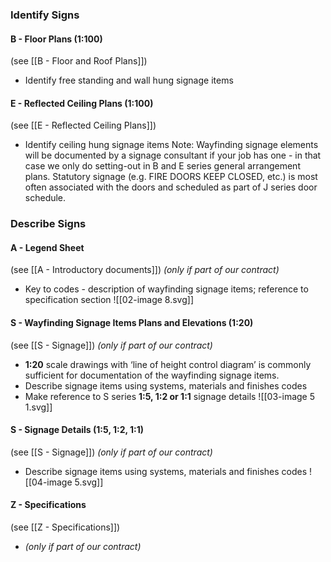 ### Identify Signs

#### B - Floor Plans (1:100)
(see [[B - Floor and Roof Plans]])
- Identify free standing and wall hung signage items

#### E - Reflected Ceiling Plans (1:100)
(see [[E - Reflected Ceiling Plans]])
- Identify ceiling hung signage items
Note: Wayfinding signage elements will be documented by a signage consultant if your job has one - in that case we only do setting-out in B and E series general arrangement plans. Statutory signage (e.g. FIRE DOORS KEEP CLOSED, etc.) is most often associated with the doors and scheduled as part of J series door schedule.

### Describe Signs

#### A - Legend Sheet
(see [[A - Introductory documents]])
_(only if part of our contract)_
- Key to codes - description of wayfinding signage items; reference to specification section
![[02-image 8.svg]]

#### S - Wayfinding Signage Items Plans and Elevations (1:20)
(see [[S - Signage]])
_(only if part of our contract)_
- **1:20** scale drawings with ‘line of height control diagram’ is commonly sufficient for documentation of the wayfinding signage items.
- Describe signage items using systems, materials and finishes codes
- Make reference to S series **1:5, 1:2 or 1:1** signage details
![[03-image 5 1.svg]]

#### S - Signage Details (1:5, 1:2, 1:1)
(see [[S - Signage]])
_(only if part of our contract)_
- Describe signage items using systems, materials and finishes codes
![[04-image 5.svg]]

#### Z - Specifications
(see [[Z - Specifications]])
- _(only if part of our contract)_
